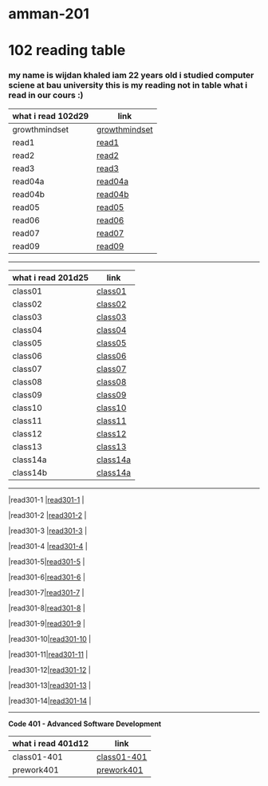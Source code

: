 # amman-201
# 102 reading table
### my name is wijdan khaled  iam 22 years old i studied computer sciene at bau university this is my reading not in table what i read in our cours :)


| what i read 102d29 |    link     |
| ----------- | ----------- |
| growthmindset  | [growthmindset](growthmindset)|
| read1       | [read1](read1)|
| read2       |[read2](read2) |
| read3       |[read3](read3) |
| read04a     |[read04a](read04a)|
|read04b      |[read04b](read04b)|
|read05       |[read05](read05)  |
|read06       |[read06](read06)  |
|read07       |[read07](read07)  |
|read09       |[read09](read09)  |

-----------------------------------------------------------------------------------------------------------------

| what i read 201d25 |    link     |
| ----------- | ----------- |
|class01    |[class01](class01) |
|class02   |[class02](class02) |
|class03    |[class03](class03) |
|class04   |[class04](class04) |
|class05  |[class05](class05) |
|class06  |[class06](class06) |
|class07  |[class07](class07) |
|class08  |[class08](class08) |
|class09 |[class09](class09) |
|class10 |[class10](class10) |
|class11 |[class11](class11) |
|class12 |[class12](class12) |
|class13 |[class13](class13) |
|class14a |[class14a](class14a) |
|class14b |[class14a](class14b) |





--------------------------------------------------------------------------------------------------------------------


|read301-1  |[read301-1](read301-1) |

|read301-2 |[read301-2](read301-2) |

|read301-3 |[read301-3](read301-3) |

|read301-4 |[read301-4](read301-4) |

|read301-5|[read301-5](read301-5) |

|read301-6|[read301-6](read301-6) |

|read301-7|[read301-7](read301-7) |

|read301-8|[read301-8](read301-8) |

|read301-9|[read301-9](read301-9) |

|read301-10|[read301-10](read301-10) |

|read301-11|[read301-11](read301-11) |

|read301-12|[read301-12](read301-12) |

|read301-13|[read301-13](read301-13) |

|read301-14|[read301-14](read301-14) |

---------------------------------------------------------------------------------

**Code 401 - Advanced Software Development**

| what i read 401d12 |    link     |
| ----------- | ----------- |
| class01-401 |[class01-401](class01-401) |
|prework401| [prework401](prework401) |
